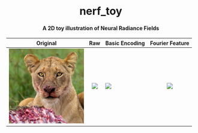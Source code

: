 <h1 align="center">
  <br>
  nerf_toy
  <br>
</h1>

<h4 align="center">A 2D toy illustration of Neural Radiance Fields</h4>



<div align="center">
    
|                                                Original                                                |                                                    Raw                                                     | Basic Encoding                                                                                               |                                              Fourier Feature                                               |
|:------------------------------------------------------------------------------------------------------:|:----------------------------------------------------------------------------------------------------------:|--------------------------------------------------------------------------------------------------------------|:----------------------------------------------------------------------------------------------------------:|
| <img src="https://raw.githubusercontent.com/shubhamwagh/nerf-toy/main/data/lion_face.jpg" width="200"> | <img src="https://raw.githubusercontent.com/shubhamwagh/nerf-toy/main/misc/raw_lion_face.gif" width="200"> | <img src="https://raw.githubusercontent.com/shubhamwagh/nerf-toy/main/misc/basic_lion_face.gif" width="200"> | <img src="https://raw.githubusercontent.com/shubhamwagh/nerf-toy/main/misc/rff_lion_face.gif" width="200"> |

</div>
